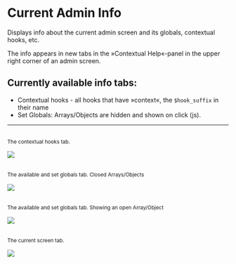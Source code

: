 Current Admin Info
==================

Displays info about the current admin screen and its globals, contextual hooks, etc.

The info appears in new tabs in the »Contextual Help«-panel in the upper right corner of an admin screen.

## Currently available info tabs:

* Contextual hooks - all hooks that have »context«, the `$hook_suffix` in their name
* Set Globals: Arrays/Objects are hidden and shown on click (js).

------------------

<br /><sup>The contextual hooks tab.</sup>

<img src="https://raw.github.com/franz-josef-kaiser/current-admin-info/master/screenshot-1.png" />

<br /><sup>The available and set globals tab. Closed Arrays/Objects</sup>

<img src="https://raw.github.com/franz-josef-kaiser/current-admin-info/master/screenshot-2.png" />

<br /><sup>The available and set globals tab. Showing an open Array/Object</sup> 

<img src="https://raw.github.com/franz-josef-kaiser/current-admin-info/master/screenshot-3.png" />

<br /><sup>The current screen tab.</sup> 

<img src="https://raw.github.com/franz-josef-kaiser/current-admin-info/master/screenshot-4.png" />
